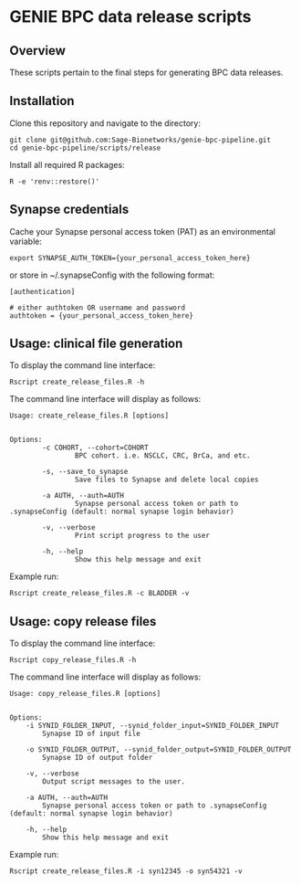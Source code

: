 # GENIE BPC data release scripts

## Overview
These scripts pertain to the final steps for generating BPC data releases.  

## Installation

Clone this repository and navigate to the directory:
```
git clone git@github.com:Sage-Bionetworks/genie-bpc-pipeline.git
cd genie-bpc-pipeline/scripts/release
```

Install all required R packages:
```
R -e 'renv::restore()'
```

## Synapse credentials

Cache your Synapse personal access token (PAT) as an environmental variable:
```
export SYNAPSE_AUTH_TOKEN={your_personal_access_token_here}
```

or store in ~/.synapseConfig with the following format:
```
[authentication]

# either authtoken OR username and password
authtoken = {your_personal_access_token_here}
```

## Usage: clinical file generation

To display the command line interface:
```
Rscript create_release_files.R -h
```

The command line interface will display as follows:
```
Usage: create_release_files.R [options]


Options:
        -c COHORT, --cohort=COHORT
                BPC cohort. i.e. NSCLC, CRC, BrCa, and etc.

        -s, --save_to_synapse
                Save files to Synapse and delete local copies

        -a AUTH, --auth=AUTH
                Synapse personal access token or path to .synapseConfig (default: normal synapse login behavior)

        -v, --verbose
                Print script progress to the user

        -h, --help
                Show this help message and exit
```

Example run: 
```
Rscript create_release_files.R -c BLADDER -v
```

## Usage: copy release files

To display the command line interface:
```
Rscript copy_release_files.R -h
```

The command line interface will display as follows:
```
Usage: copy_release_files.R [options]


Options:
	-i SYNID_FOLDER_INPUT, --synid_folder_input=SYNID_FOLDER_INPUT
		Synapse ID of input file

	-o SYNID_FOLDER_OUTPUT, --synid_folder_output=SYNID_FOLDER_OUTPUT
		Synapse ID of output folder

	-v, --verbose
		Output script messages to the user.

	-a AUTH, --auth=AUTH
		Synapse personal access token or path to .synapseConfig (default: normal synapse login behavior)

	-h, --help
		Show this help message and exit
```

Example run: 
```
Rscript create_release_files.R -i syn12345 -o syn54321 -v
```
